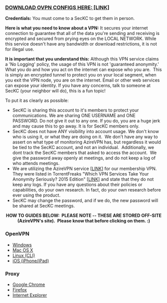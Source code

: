 <h3><a href="https://github.com/SecKC/Web/blob/gh-pages/vpn.zip?raw=true">DOWNLOAD OVPN CONFIGS HERE: [LINK]</a></h3>
<strong>Credentials:</strong> You must come to a SecKC to get them in person.

<strong>Here is what you need to know about a VPN:</strong> It secures your internet connection to guarantee that all of the data you're sending and receiving is encrypted and secured from prying eyes on the LOCAL NETWORK. While this service doesn't have any bandwidth or download restrictions, it is not for illegal use.

<strong>It is important that you understand this:</strong> Although this VPN service claims a 'No Logging' policy, the usage of this VPN is not 'guaranteed anonymity.' What you do and how you act on the internet can expose who you are.  This is simply an encrypted tunnel to protect you on your local segment, when you exit the VPN node, you are on the internet. Email or other web services can expose your identity. If you have any concerns, talk to someone at SecKC (your neighbor will do), this is a fun topic!

To put it as clearly as possible:
<ul>
	<li>SecKC is sharing this account to it's members to protect your communications. We are sharing ONE USERNAME and ONE PASSWORD. Do not give it out to any one. If you do, you are a huge jerk and may cause this to go away. It is for SecKC members only.</li>
	<li>SecKC does not have ANY visibility into account usage. We don't know who is using it, or what they are doing on it.  We don't have any way to assert on what type of monitoring AzireVPN has, but regardless it would be tied to the SecKC account, and not an individual.  Additionally, we dont track the SecKC members that asked to access the account.  We give the password away openly at meetings, and do not keep a log of who attends meetings.</li>
	<li>We are utilizing the AzireVPN service [<a href="https://www.azirevpn.net/">LINK</a>] for our membership VPN. They were listed in TorrentFreaks "Which VPN Services Take Your Anonymity Seriously? 2015 Edition" [<a href="https://torrentfreak.com/anonymous-vpn-service-provider-review-2015-150228/2/">LINK]</a> and state that they do not keep any logs. If you have any questions about their policies or capabilities, do your own research. In fact, do your own research before ever using the product.</li>
	<li>SecKC may change the password, and if we do, the new password will be shared at SecKC meetings.</li>
</ul>
<p style="text-align: center;"><strong>HOW TO GUIDES BELOW:  PLEASE NOTE -- THESE ARE STORED OFF-SITE (AzireVPN's site).  Please know that before clicking on them. :)</strong></p>

<h3>OpenVPN</h3>
<ul>
	<li><a href="https://www.azirevpn.com/guides/win1">Windows</a></li>
	<li><a href="https://www.azirevpn.com/guides/osx1">Mac OS X</a></li>
	<li><a href="https://www.azirevpn.com/guides/linux_cli">Linux (CLI)</a></li>
	<li><a href="https://www.azirevpn.com/guides/openvpn_ios">iOS (iPhone/iPad)</a></li>
</ul>
<h3>Proxy</h3>
<ul>
	<li><a href="https://www.azirevpn.com/guides/webproxy_chrome">Google Chrome</a></li>
	<li><a href="https://www.azirevpn.com/guides/webproxy_firefox">Firefox</a></li>
	<li><a href="https://www.azirevpn.com/guides/webproxy_ie">Internet Explorer</a></li>
</ul>
